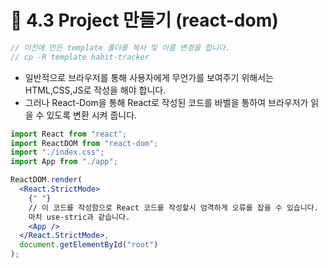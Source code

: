 # 🌈 4.3 Project 만들기 (react-dom)

```jsx
// 이전에 만든 template 폴더를 복사 및 이름 변경을 합니다.
// cp -R template habit-tracker
```

- 일반적으로 브라우저를 통해 사용자에게 무언가를 보여주기 위해서는 HTML,CSS,JS로 작성을 해야 합니다.
- 그러나 React-Dom을 통해 React로 작성된 코드를 바벨을 통하여 브라우저가 읽을 수 있도록 변환 시켜 줍니다.

```jsx
import React from "react";
import ReactDOM from "react-dom";
import "./index.css";
import App from "./app";

ReactDOM.render(
  <React.StrictMode>
    {" "}
    // 이 코드를 작성함으로 React 코드를 작성할시 엄격하게 오류를 잡을 수 있습니다.
    마치 use-stric과 같습니다.
    <App />
  </React.StrictMode>,
  document.getElementById("root")
);
```
